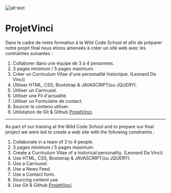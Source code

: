 ![alt text](https://wildcodeschool.fr/wp-content/uploads/2017/01/deer.png "Wild Code School")

# ProjetVinci

Dans le cadre de notre formation à la Wild Code School et afin de préparer notre projet final
nous etions ameneés à créer un sité web avec les contraintes suivantes :

1. Collaborer dans une équipe de 3 à 4 personnes.
2. 3 pages minimum / 5 pages maximum.
3. Créer un Curriculum Vitae d'une personalité historique. (Leonard De Vinci)
4. Utiliser HTML, CSS, Bootstrap & JAVASCRIPT(ou JQUERY).
5. Utiliser un Carrousel.
6. Utiliser une Fil d'actualité.
7. Utiliser un Formulaire de contact.
8. Sourcer le contenu utiliser.
9. Utilistation de Git & Github [ProjetVinci](https://bloubna.github.io/ProjetVinci/).

__________________________________________________________________________________________________________________________________

As part of our training at the Wild Code School and to prepare our final project
we were led to create a web site with the following constraints :

1. Collaborate in a team of 3 to 4 people.
2. 3 pages minimum / 5 pages maximum.
3. Create a Curriculum Vitae of a historical personality. (Leonard Da Vinci)
4. Use HTML, CSS, Bootstrap & JAVASCRIPT(ou JQUERY).
5. Use a Carrousel.
6. Use a News Feed.
7. Use a Contact form.
8. Sourcing content use.
9. Use Git & Github [ProjetVinci](https://bloubna.github.io/ProjetVinci/).

